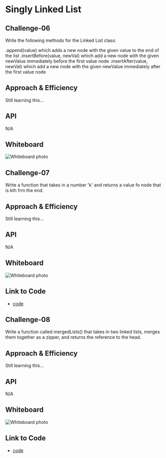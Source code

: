 # Singly Linked List
<!-- Short summary or background information -->

## Challenge-06

Write the following methods for the Linked List class:

.append(value) which adds a new node with the given value to the end of the list
.insertBefore(value, newVal) which add a new node with the given newValue immediately before the first value node
.insertAfter(value, newVal) which add a new node with the given newValue immediately after the first value node

## Approach & Efficiency

Still learning this... <!-- What approach did you take? Why? What is the Big O space/time for this approach? -->

## API

N/A

## Whiteboard

![Whiteboard photo](../../assets/ll-insertions.jpg)

## Challenge-07

Write a function that takes in a number 'k' and returns a value fo node that is kth frm the end.

## Approach & Efficiency

Still learning this... <!-- What approach did you take? Why? What is the Big O space/time for this approach? -->

## API

N/A

## Whiteboard

![Whiteboard photo](../../assets/ll_kth_from_end.jpg)

## Link to Code

* [code](https://github.com/adrienneeaston/data-structures-and-algorithms/pull/32)


## Challenge-08

Write a function called mergedLists() that takes in two linked lists, merges them together as a zipper, and returns the reference to the head.

## Approach & Efficiency

Still learning this... <!-- What approach did you take? Why? What is the Big O space/time for this approach? -->

## API

N/A

## Whiteboard

![Whiteboard photo](../../assets/mergedlists.jpg)

## Link to Code

* [code](https://github.com/adrienneeaston/data-structures-and-algorithms/pull/37/)
